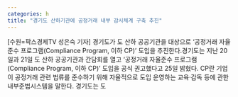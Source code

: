 ```yaml
---
categories: h
title: "경기도 산하기관에 공정거래 내부 감시체계 구축 추진"
---
```

[수원=팍스경제TV 성은숙 기자] 경기도가 도 산하 공공기관을 대상으로 &lsquo;공정거래 자율준수 프로그램(Compliance Program, 이하 CP)&rsquo; 도입을 추진한다.경기도는 지난 20일과 21일 도 산하 공공기관과 간담회를 열고 &lsquo;공정거래 자율준수 프로그램(Compliance Program, 이하 CP)&rsquo; 도입을 공식 권고했다고 25일 밝혔다. CP란 기업이 공정거래 관련 법류를 준수하기 위해 자율적으로 도입 운영하는 교육&middot;감독 등에 관한 내부준법시스템을 말한다. 경기도는 도